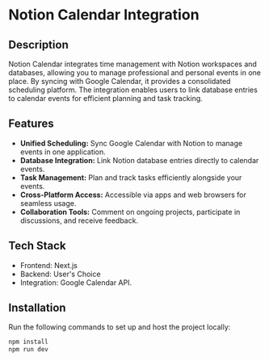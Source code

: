 # Notion Calendar Integration

## Description
Notion Calendar integrates time management with Notion workspaces and databases, allowing you to manage professional and personal events in one place. By syncing with Google Calendar, it provides a consolidated scheduling platform. The integration enables users to link database entries to calendar events for efficient planning and task tracking.

## Features
- **Unified Scheduling:** Sync Google Calendar with Notion to manage events in one application.
- **Database Integration:** Link Notion database entries directly to calendar events.
- **Task Management:** Plan and track tasks efficiently alongside your events.
- **Cross-Platform Access:** Accessible via apps and web browsers for seamless usage.
- **Collaboration Tools:** Comment on ongoing projects, participate in discussions, and receive feedback.

## Tech Stack
- Frontend: Next.js
- Backend: User's Choice
- Integration: Google Calendar API.

## Installation
Run the following commands to set up and host the project locally:

```bash
npm install
npm run dev

